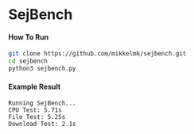# SejBench

#### How To Run
```bash
git clone https://github.com/mikkelmk/sejbench.git
cd sejbench
python3 sejbench.py
```

#### Example Result
```
Running SejBench...
CPU Test: 5.71s
File Test: 5.25s
Download Test: 2.1s
```
